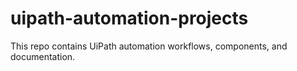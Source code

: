 # uipath-automation-projects
This repo contains UiPath automation workflows, components, and documentation.
